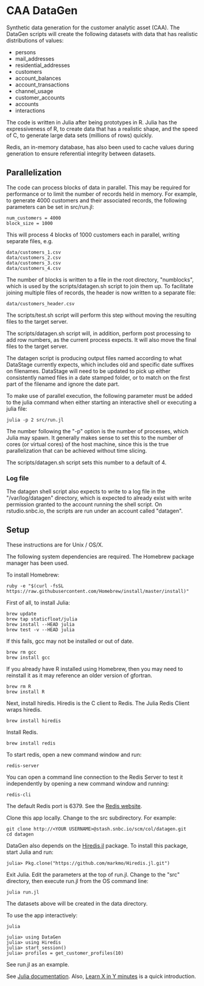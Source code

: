 # CAA DataGen

Synthetic data generation for the customer analytic asset (CAA). The DataGen scripts will create the following datasets with data that has realistic distributions of values:

* persons
* mail_addresses
* residential_addresses
* customers
* account_balances
* account_transactions
* channel_usage
* customer_accounts
* accounts
* interactions

The code is written in Julia after being prototypes in R. Julia has the expressiveness of R, to create data that has a realistic shape, and the speed of C, to generate large data sets (millions of rows) quickly.

Redis, an in-memory database, has also been used to cache values during generation to ensure referential integrity between datasets.

## Parallelization

The code can process blocks of data in parallel. This may be required for performance or to limit the number of records held in memory. For example, to generate 4000 customers and their associated records, the following parameters can be set in src/run.jl:

    num_customers = 4000
    block_size = 1000

This will process 4 blocks of 1000 customers each in parallel, writing separate files, e.g.

    data/customers_1.csv
    data/customers_2.csv
    data/customers_3.csv
    data/customers_4.csv

The number of blocks is written to a file in the root directory, "numblocks", which is used by the scripts/datagen.sh script to join them up. To facilitate joining multiple files of records, the header is now written to a separate file:

    data/customers_header.csv

The scripts/test.sh script will perform this step without moving the resulting files to the target server.

The scripts/datagen.sh script will, in addition, perform post processing to add row numbers, as the current process expects. It will also move the final files to the target server.

The datagen script is producing output files named according to what DataStage currently expects, which includes old and specific date suffixes on filenames. DataStage will need to be updated to pick up either consistently named files in a date stamped folder, or to match on the first part of the filename and ignore the date part.

To make use of parallel execution, the following parameter must be added to the julia command when either starting an interactive shell or executing a julia file:

    julia -p 2 src/run.jl

The number following the "-p" option is the number of processes, which Julia may spawn. It generally makes sense to set this to the number of cores (or virtual cores) of the host machine, since this is the true parallelization that can be achieved without time slicing.

The scripts/datagen.sh script sets this number to a default of 4.

### Log file

The datagen shell script also expects to write to a log file in the "/var/log/datagen" directory, which is expected to already exist with write permission granted to the account running the shell script. On rstudio.snbc.io, the scripts are run under an account called "datagen".

## Setup

These instructions are for Unix / OS/X.

The following system dependencies are required. The Homebrew package manager has been used.

To install Homebrew:

    ruby -e "$(curl -fsSL https://raw.githubusercontent.com/Homebrew/install/master/install)"

First of all, to install Julia:

    brew update
    brew tap staticfloat/julia
    brew install --HEAD julia
    brew test -v --HEAD julia

If this fails, gcc may not be installed or out of date.

    brew rm gcc
    brew install gcc

If you already have R installed using Homebrew, then you may need to reinstall it as it may reference an older version of gfortran.

    brew rm R
    brew install R

Next, install hiredis. Hiredis is the C client to Redis. The Julia Redis Client wraps hiredis.

    brew install hiredis

Install Redis.

    brew install redis

To start redis, open a new command window and run:

    redis-server

You can open a command line connection to the Redis Server to test it independently by opening a new command window and running:

    redis-cli

The default Redis port is 6379. See the [Redis website](http://redis.io/).

Clone this app locally. Change to the src subdirectory. For example:

    git clone http://<YOUR USERNAME>@stash.snbc.io/scm/col/datagen.git
    cd datagen

DataGen also depends on the [Hiredis.jl](https://github.com/markmo/Hiredis.jl) package. To install this package, start Julia and run:

    julia> Pkg.clone("https://github.com/markmo/Hiredis.jl.git")

Exit Julia. Edit the parameters at the top of run.jl. Change to the "src" directory, then execute run.jl from the OS command line:

    julia run.jl

The datasets above will be created in the data directory.

To use the app interactively:

    julia

    julia> using DataGen
    julia> using Hiredis
    julia> start_session()
    julia> profiles = get_customer_profiles(10)

See run.jl as an example.

See [Julia documentation](http://julia.readthedocs.org/en/latest/manual/). Also, [Learn X in Y minutes](http://learnxinyminutes.com/docs/julia/) is a quick introduction.
